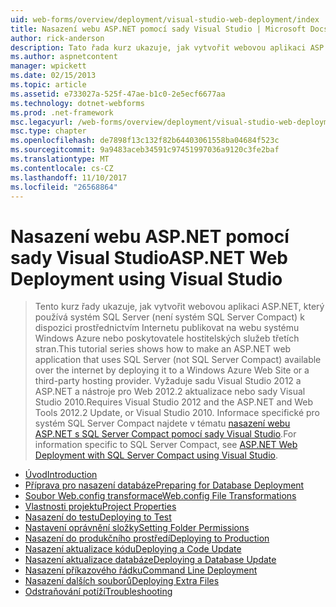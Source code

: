 ```yaml
---
uid: web-forms/overview/deployment/visual-studio-web-deployment/index
title: Nasazení webu ASP.NET pomocí sady Visual Studio | Microsoft Docs
author: rick-anderson
description: Tato řada kurz ukazuje, jak vytvořit webovou aplikaci ASP.NET, který používá systém SQL Server (není systém SQL Server Compact) k dispozici prostřednictvím Internetu nasazením t...
ms.author: aspnetcontent
manager: wpickett
ms.date: 02/15/2013
ms.topic: article
ms.assetid: e733027a-525f-47ae-b1c0-2e5ecf6677aa
ms.technology: dotnet-webforms
ms.prod: .net-framework
msc.legacyurl: /web-forms/overview/deployment/visual-studio-web-deployment
msc.type: chapter
ms.openlocfilehash: de7898f13c132f82b64403061558ba04684f523c
ms.sourcegitcommit: 9a9483aceb34591c97451997036a9120c3fe2baf
ms.translationtype: MT
ms.contentlocale: cs-CZ
ms.lasthandoff: 11/10/2017
ms.locfileid: "26568864"
---
```

<a name="aspnet-web-deployment-using-visual-studio"></a><span data-ttu-id="3c295-103">Nasazení webu ASP.NET pomocí sady Visual Studio</span><span class="sxs-lookup"><span data-stu-id="3c295-103">ASP.NET Web Deployment using Visual Studio</span></span>
====================
> <span data-ttu-id="3c295-104">Tento kurz řady ukazuje, jak vytvořit webovou aplikaci ASP.NET, který používá systém SQL Server (není systém SQL Server Compact) k dispozici prostřednictvím Internetu publikovat na webu systému Windows Azure nebo poskytovatele hostitelských služeb třetích stran.</span><span class="sxs-lookup"><span data-stu-id="3c295-104">This tutorial series shows how to make an ASP.NET web application that uses SQL Server (not SQL Server Compact) available over the internet by deploying it to a Windows Azure Web Site or a third-party hosting provider.</span></span> <span data-ttu-id="3c295-105">Vyžaduje sadu Visual Studio 2012 a ASP.NET a nástroje pro Web 2012.2 aktualizace nebo sady Visual Studio 2010.</span><span class="sxs-lookup"><span data-stu-id="3c295-105">Requires Visual Studio 2012 and the ASP.NET and Web Tools 2012.2 Update, or Visual Studio 2010.</span></span> <span data-ttu-id="3c295-106">Informace specifické pro systém SQL Server Compact najdete v tématu [nasazení webu ASP.NET s SQL Server Compact pomocí sady Visual Studio](../../older-versions-getting-started/deployment-to-a-hosting-provider/deployment-to-a-hosting-provider-introduction-1-of-12.md).</span><span class="sxs-lookup"><span data-stu-id="3c295-106">For information specific to SQL Server Compact, see [ASP.NET Web Deployment with SQL Server Compact using Visual Studio](../../older-versions-getting-started/deployment-to-a-hosting-provider/deployment-to-a-hosting-provider-introduction-1-of-12.md).</span></span>


- [<span data-ttu-id="3c295-107">Úvod</span><span class="sxs-lookup"><span data-stu-id="3c295-107">Introduction</span></span>](introduction.md)
- [<span data-ttu-id="3c295-108">Příprava pro nasazení databáze</span><span class="sxs-lookup"><span data-stu-id="3c295-108">Preparing for Database Deployment</span></span>](preparing-databases.md)
- [<span data-ttu-id="3c295-109">Soubor Web.config transformace</span><span class="sxs-lookup"><span data-stu-id="3c295-109">Web.config File Transformations</span></span>](web-config-transformations.md)
- [<span data-ttu-id="3c295-110">Vlastnosti projektu</span><span class="sxs-lookup"><span data-stu-id="3c295-110">Project Properties</span></span>](project-properties.md)
- [<span data-ttu-id="3c295-111">Nasazení do testu</span><span class="sxs-lookup"><span data-stu-id="3c295-111">Deploying to Test</span></span>](deploying-to-iis.md)
- [<span data-ttu-id="3c295-112">Nastavení oprávnění složky</span><span class="sxs-lookup"><span data-stu-id="3c295-112">Setting Folder Permissions</span></span>](setting-folder-permissions.md)
- [<span data-ttu-id="3c295-113">Nasazení do produkčního prostředí</span><span class="sxs-lookup"><span data-stu-id="3c295-113">Deploying to Production</span></span>](deploying-to-production.md)
- [<span data-ttu-id="3c295-114">Nasazení aktualizace kódu</span><span class="sxs-lookup"><span data-stu-id="3c295-114">Deploying a Code Update</span></span>](deploying-a-code-update.md)
- [<span data-ttu-id="3c295-115">Nasazení aktualizace databáze</span><span class="sxs-lookup"><span data-stu-id="3c295-115">Deploying a Database Update</span></span>](deploying-a-database-update.md)
- [<span data-ttu-id="3c295-116">Nasazení příkazového řádku</span><span class="sxs-lookup"><span data-stu-id="3c295-116">Command Line Deployment</span></span>](command-line-deployment.md)
- [<span data-ttu-id="3c295-117">Nasazení dalších souborů</span><span class="sxs-lookup"><span data-stu-id="3c295-117">Deploying Extra Files</span></span>](deploying-extra-files.md)
- [<span data-ttu-id="3c295-118">Odstraňování potíží</span><span class="sxs-lookup"><span data-stu-id="3c295-118">Troubleshooting</span></span>](troubleshooting.md)
